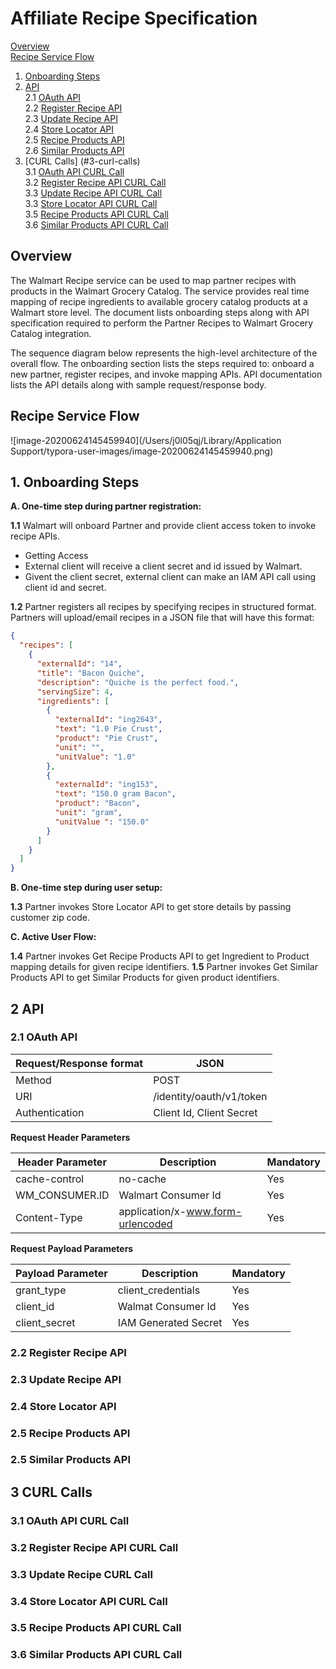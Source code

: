 # Affiliate Recipe Specification



[Overview](#overview) <br/>
[Recipe Service Flow](#recipe-service-flow)
1. [Onboarding Steps](#1-onboarding-steps) <br/>
2. [API](#2-api) <br/>
2.1 [OAuth API](#21-oauth-api) <br/>
2.2 [Register Recipe API](#22-register-recipe-api) <br/>
2.3 [Update Recipe API](#23-update-recipe-api) <br/>
2.4 [Store Locator API](#23-store-locator-api) <br/>
2.5 [Recipe Products API](#25-recipe-products-api) <br/>
2.6 [Similar Products API](#26-similar-products-api) <br/>
3. [CURL Calls] (#3-curl-calls) <br/>
3.1 [OAuth API CURL Call](#31-oauth-api-curl) <br/>
3.2 [Register Recipe API CURL Call](#32-register-recipe-api-curl-call) <br/>
3.3 [Update Recipe API CURL Call](#33-update-recipe-api-curl-call) <br/>
3.3 [Store Locator API CURL Call](#34-store-locator-api-curl-call) <br/>
3.5 [Recipe Products API CURL Call](#35-recipe-products-api-curl-call) <br/>
3.6 [Similar Products API CURL Call](#36-similar-products-api-curl-call) <br/>

## Overview

The Walmart Recipe service can be used to map partner recipes with products in the Walmart Grocery Catalog. The service provides real time mapping of recipe ingredients to available grocery catalog products at a Walmart store level. The document lists onboarding steps along with API specification required to perform the Partner Recipes to Walmart Grocery Catalog integration.

The sequence diagram below represents the high-level architecture of the overall flow. The onboarding section lists the steps required to: onboard a new partner, register recipes, and invoke mapping APIs. API documentation lists the API details along with sample request/response body.

## Recipe Service Flow

![image-20200624145459940](/Users/j0l05qj/Library/Application Support/typora-user-images/image-20200624145459940.png)


## 1. Onboarding Steps

**A. One-time step during partner registration:**

   **1.1** Walmart will onboard Partner and provide client access token to invoke recipe APIs.
   - Getting Access
   - External client will receive a client secret and id issued by Walmart. 
   - Givent the client secret, external client can make an IAM API call using client id and secret.

   **1.2** Partner registers all recipes by specifying recipes in structured format. Partners will upload/email recipes in a JSON file that will have this format:

```json
{
  "recipes": [
    {
      "externalId": "14",
      "title": "Bacon Quiche",
      "description": "Quiche is the perfect food.",
      "servingSize": 4,
      "ingredients": [
        {
          "externalId": "ing2643",
          "text": "1.0 Pie Crust",
          "product": "Pie Crust",
          "unit": "",
          "unitValue": "1.0"
        },
        {
          "externalId": "ing153",
          "text": "150.0 gram Bacon",
          "product": "Bacon",
          "unit": "gram",
          "unitValue ": "150.0"
        }
      ]
    }
  ]
}
```

**B. One-time step during user setup:**

   **1.3** Partner invokes Store Locator API to get store details by passing customer zip code.

**C. Active User Flow:**

   **1.4** Partner invokes Get Recipe Products API to get Ingredient to Product mapping details for given recipe identifiers.
   **1.5** Partner invokes Get Similar Products API to get Similar Products for given product identifiers.

## 2 API

### 2.1 OAuth API

| Request/Response format | JSON                     |
| ----------------------- | ------------------------ |
| Method                  | POST                     |
| URI                     | /identity/oauth/v1/token |
| Authentication          | Client Id, Client Secret |

**Request Header Parameters**

| Header Parameter | Description                       | Mandatory |
| ---------------- | --------------------------------- | --------- |
| cache-control    | no-cache                          | Yes       |
| WM_CONSUMER.ID   | Walmart Consumer Id               | Yes       |
| Content-Type     | application/x-www.form-urlencoded | Yes       |

**Request Payload Parameters**

| Payload Parameter | Description          | Mandatory |
| ----------------- | -------------------- | --------- |
| grant_type        | client_credentials   | Yes       |
| client_id         | Walmat Consumer Id   | Yes       |
| client_secret     | IAM Generated Secret | Yes       |



### 2.2 Register Recipe API

### 2.3 Update Recipe API

### 2.4 Store Locator API

### 2.5 Recipe Products API

### 2.5 Similar Products API

## 3 CURL Calls

### 3.1 OAuth API CURL Call

### 3.2 Register Recipe API CURL Call

### 3.3 Update Recipe CURL Call

### 3.4 Store Locator API CURL Call

### 3.5 Recipe Products API CURL Call

### 3.6 Similar Products API CURL Call





